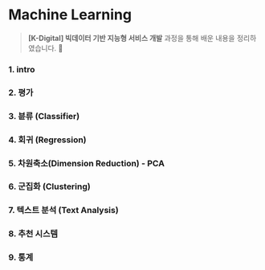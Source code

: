 
# Machine Learning 
> **[K-Digital] 빅데이터 기반 지능형 서비스 개발** 과정을 통해 배운 내용을 정리하였습니다. 📖

### 1. intro

### 2. 평가

### 3. 뷴류 (Classifier)

### 4. 회귀 (Regression)

### 5. 차원축소(Dimension Reduction) - PCA

### 6. 군집화 (Clustering)

### 7. 텍스트 분석 (Text Analysis)

### 8. 추천 시스템 

### 9. 통계
